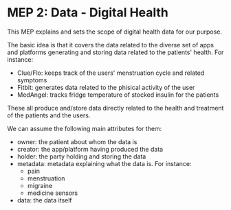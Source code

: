 # MEP 2: Data - Digital Health
This MEP explains and sets the scope of digital health data for our
purpose.

The basic idea is that it covers the data related to the diverse set of apps
and platforms generating and storing data related to the patients' health.
For instance:

- Clue/Flo: keeps track of the users' menstruation cycle and related symptoms
- Fitbit: generates data related to the phisical activity of the user
- MedAngel: tracks fridge temperature of stocked insulin for the patients

These all produce and/store data directly related to the health and treatment
of the patients and the users.

We can assume the following main attributes for them:

- owner: the patient about whom the data is
- creator: the app/platform having produced the data
- holder: the party holding and storing the data
- metadata: metadata explaining what the data is. For instance:
  - pain
  - menstruation
  - migraine
  - medicine sensors
- data: the data itself
